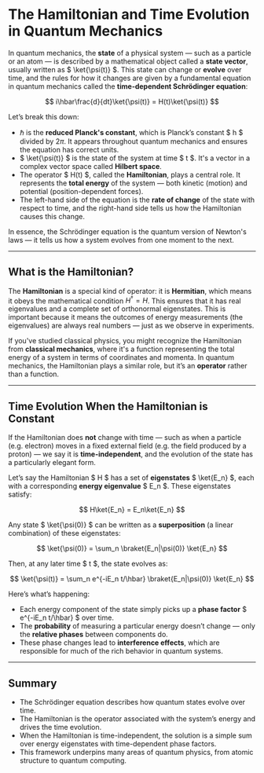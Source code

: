 # The Hamiltonian and Time Evolution in Quantum Mechanics

In quantum mechanics, the **state** of a physical system — such as a particle or an atom — is described by a mathematical object called a **state vector**, usually written as $ \ket{\psi(t)} $. This state can change or **evolve** over time, and the rules for how it changes are given by a fundamental equation in quantum mechanics called the **time-dependent Schrödinger equation**:

$$
i\hbar\frac{d}{dt}\ket{\psi(t)} = H(t)\ket{\psi(t)}
$$

Let’s break this down:

- $\hbar$ is the **reduced Planck's constant**, which is Planck’s constant $ h $ divided by $2\pi$. It appears throughout quantum mechanics and ensures the equation has correct units.
- $ \ket{\psi(t)} $ is the state of the system at time $ t $. It's a vector in a complex vector space called **Hilbert space**.
- The operator $ H(t) $, called the **Hamiltonian**, plays a central role. It represents the **total energy** of the system — both kinetic (motion) and potential (position-dependent forces).
- The left-hand side of the equation is the **rate of change** of the state with respect to time, and the right-hand side tells us how the Hamiltonian causes this change.

In essence, the Schrödinger equation is the quantum version of Newton's laws — it tells us how a system evolves from one moment to the next.

---

## What is the Hamiltonian?

The **Hamiltonian** is a special kind of operator: it is **Hermitian**, which means it obeys the mathematical condition $H^\dagger=H$. This ensures that it has real eigenvalues and a complete set of orthonormal eigenstates. This is important because it means the outcomes of energy measurements (the eigenvalues) are always real numbers — just as we observe in experiments.

If you've studied classical physics, you might recognize the Hamiltonian from **classical mechanics**, where it's a function representing the total energy of a system in terms of coordinates and momenta. In quantum mechanics, the Hamiltonian plays a similar role, but it’s an **operator** rather than a function.

---

## Time Evolution When the Hamiltonian is Constant

If the Hamiltonian does **not** change with time — such as when a particle (e.g. electron) moves in a fixed external field (e.g. the field produced by a proton) — we say it is **time-independent**, and the evolution of the state has a particularly elegant form.

Let’s say the Hamiltonian $ H $ has a set of **eigenstates** $ \ket{E_n} $, each with a corresponding **energy eigenvalue** $ E_n $. These eigenstates satisfy:

$$
H\ket{E_n} = E_n\ket{E_n}
$$

Any state $ \ket{\psi(0)} $ can be written as a **superposition** (a linear combination) of these eigenstates:

$$
\ket{\psi(0)} = \sum_n \braket{E_n|\psi(0)} \ket{E_n}
$$

Then, at any later time $ t $, the state evolves as:

$$
\ket{\psi(t)} = \sum_n e^{-iE_n t/\hbar} \braket{E_n|\psi(0)} \ket{E_n}
$$

Here’s what’s happening:
- Each energy component of the state simply picks up a **phase factor** $ e^{-iE_n t/\hbar} $ over time.
- The **probability** of measuring a particular energy doesn’t change — only the **relative phases** between components do.
- These phase changes lead to **interference effects**, which are responsible for much of the rich behavior in quantum systems.

---

## Summary

- The Schrödinger equation describes how quantum states evolve over time.
- The Hamiltonian is the operator associated with the system’s energy and drives the time evolution.
- When the Hamiltonian is time-independent, the solution is a simple sum over energy eigenstates with time-dependent phase factors.
- This framework underpins many areas of quantum physics, from atomic structure to quantum computing.

